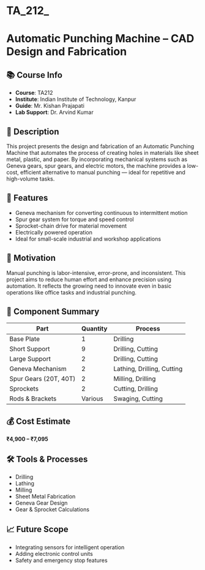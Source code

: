 # TA_212_
# Automatic Punching Machine – CAD Design and Fabrication

## 📚 Course Info
- **Course**: TA212
- **Institute**: Indian Institute of Technology, Kanpur
- **Guide**: Mr. Kishan Prajapati
- **Lab Support**: Dr. Arvind Kumar

## 📄 Description
This project presents the design and fabrication of an Automatic Punching Machine that automates the process of creating holes in materials like sheet metal, plastic, and paper. By incorporating mechanical systems such as Geneva gears, spur gears, and electric motors, the machine provides a low-cost, efficient alternative to manual punching — ideal for repetitive and high-volume tasks.

## 🚀 Features
- Geneva mechanism for converting continuous to intermittent motion
- Spur gear system for torque and speed control
- Sprocket-chain drive for material movement
- Electrically powered operation
- Ideal for small-scale industrial and workshop applications

## 🧠 Motivation
Manual punching is labor-intensive, error-prone, and inconsistent. This project aims to reduce human effort and enhance precision using automation. It reflects the growing need to innovate even in basic operations like office tasks and industrial punching.

## 🧩 Component Summary
| Part              | Quantity | Process                  |
|-------------------|----------|---------------------------|
| Base Plate        | 1        | Drilling                  |
| Short Support     | 9        | Drilling, Cutting         |
| Large Support     | 2        | Drilling, Cutting         |
| Geneva Mechanism  | 2        | Lathing, Drilling, Cutting|
| Spur Gears (20T, 40T) | 2     | Milling, Drilling         |
| Sprockets         | 2        | Cutting, Drilling         |
| Rods & Brackets   | Various  | Swaging, Cutting          |

## 💰 Cost Estimate
**₹4,900 – ₹7,095**

## 🛠️ Tools & Processes
- Drilling
- Lathing
- Milling
- Sheet Metal Fabrication
- Geneva Gear Design
- Gear & Sprocket Calculations

## 📈 Future Scope
- Integrating sensors for intelligent operation
- Adding electronic control units
- Safety and emergency stop features
